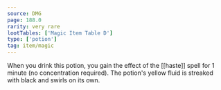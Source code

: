 ```yaml
---
source: DMG
page: 188.0
rarity: very rare
lootTables: ['Magic Item Table D']
type: ['potion']
tag: item/magic
---
```


When you drink this potion, you gain the effect of the [[haste]] spell for 1 minute (no concentration required). The potion's yellow fluid is streaked with black and swirls on its own.


